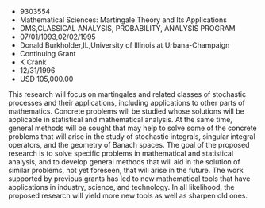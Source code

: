 
* 9303554
* Mathematical Sciences: Martingale Theory and Its Applications
* DMS,CLASSICAL ANALYSIS, PROBABILITY, ANALYSIS PROGRAM
* 07/01/1993,02/02/1995
* Donald Burkholder,IL,University of Illinois at Urbana-Champaign
* Continuing Grant
* K Crank
* 12/31/1996
* USD 105,000.00

This research will focus on martingales and related classes of stochastic
processes and their applications, including applications to other parts of
mathematics. Concrete problems will be studied whose solutions will be
applicable in statistical and mathematical analysis. At the same time, general
methods will be sought that may help to solve some of the concrete problems that
will arise in the study of stochastic integrals, singular integral operators,
and the geometry of Banach spaces. The goal of the proposed research is to solve
specific problems in mathematical and statistical analysis, and to develop
general methods that will aid in the solution of similar problems, not yet
foreseen, that will arise in the future. The work supported by previous grants
has led to new mathematical tools that have applications in industry, science,
and technology. In all likelihood, the proposed research will yield more new
tools as well as sharpen old ones.
